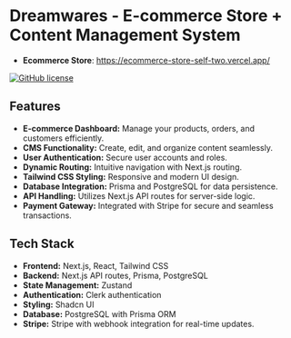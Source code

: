 
# Dreamwares - E-commerce Store + Content Management System 
- **Ecommerce Store**: https://ecommerce-store-self-two.vercel.app/


[![GitHub license](https://img.shields.io/github/license/YourUsername/YourRepository)](https://github.com/YourUsername/YourRepository/blob/main/LICENSE)

## Features

- **E-commerce Dashboard:** Manage your products, orders, and customers efficiently.
- **CMS Functionality:** Create, edit, and organize content seamlessly.
- **User Authentication:** Secure user accounts and roles.
- **Dynamic Routing:** Intuitive navigation with Next.js routing.
- **Tailwind CSS Styling:** Responsive and modern UI design.
- **Database Integration:** Prisma and PostgreSQL for data persistence.
- **API Handling:** Utilizes Next.js API routes for server-side logic.
- **Payment Gateway:** Integrated with Stripe for secure and seamless transactions.


## Tech Stack

- **Frontend:** Next.js, React, Tailwind CSS
- **Backend:** Next.js API routes, Prisma, PostgreSQL
- **State Management:** Zustand
- **Authentication:** Clerk authentication
- **Styling:** Shadcn UI
- **Database:** PostgreSQL with Prisma ORM
- **Stripe:** Stripe with webhook integration for real-time updates.
